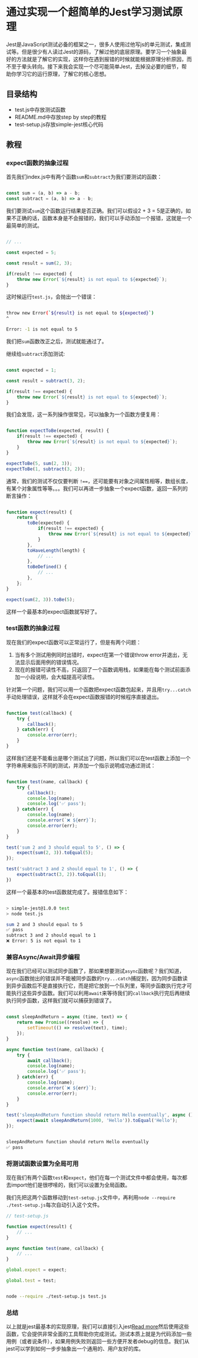 # 通过实现一个超简单的Jest学习测试原理

Jest是JavaScript测试必备的框架之一，很多人使用过他写js的单元测试，集成测试等。但是很少有人读过Jest的源码，了解过他的底层原理。要学习一个抽象最好的方法就是了解它的实现，这样你在遇到报错的时候就能根据原理分析原因，而不至于晕头转向。接下来我会实现一个尽可能简单Jest，去掉没必要的细节，帮助你学习它的运行原理，了解它的核心思想。

## 目录结构

* test.js中存放测试函数
* README.md中存放step by step的教程
* test-setup.js存放simple-jest核心代码

## 教程

### expect函数的抽象过程

首先我们index.js中有两个函数`sum`和`subtract`为我们要测试的函数：
```js

const sum = (a, b) => a - b;
const subtract = (a, b) => a - b;

```

我们要测试`sum`这个函数运行结果是否正确。我们可以假设2 + 3 = 5是正确的，如果不正确的话，函数本身是不会报错的，我们可以手动添加一个报错，这就是一个最简单的测试。

```js

// ...

const expected = 5;

const result = sum(2, 3);

if(result !== expected) {
    throw new Error(`${result} is not equal to ${expected}`);
}

```

这时候运行`test.js`，会抛出一个错误：

```bash

throw new Error(`${result} is not equal to ${expected}`)
^

Error: -1 is not equal to 5

```

我们把`sum`函数改正之后，测试就能通过了。

继续给`subtract`添加测试:

```js

const expected = 1;

const result = subtract(3, 2);

if(result !== expected) {
    throw new Error(`${result} is not equal to ${expected}`);
}

```

我们会发现，这一系列操作很常见，可以抽象为一个函数方便复用：

```js

function expectToBe(expected, result) {
    if(result !== expected) {
        throw new Error(`${result} is not equal to ${expected}`);
    }
}

expectToBe(5, sum(2, 3));
expectToBe(1, subtract(3, 2));

```

通常，我们的测试不仅仅要判断 `!==`，还可能要有对象之间属性相等，数组长度，有某个对象属性等等。。。我们可以再进一步抽象一个expect函数，返回一系列的断言操作：

```js

function expect(result) {
    return {
        toBe(expected) {
            if(result !== expected) {
                throw new Error(`${result} is not equal to ${expected}`);
            }
        },
        toHaveLength(length) {
            // ...
        },
        toBeDefined() {
            // ...
        },
    };
}

expect(sum(2, 3)).toBe(5);

```

这样一个最基本的expect函数就写好了。

### test函数的抽象过程

现在我们的expect函数可以正常运行了，但是有两个问题：
1. 当有多个测试用例同时出错时，expect在第一个错误throw error并退出，无法显示后面用例的错误情况。
2. 现在的报错可读性不高，只返回了一个函数调用栈，如果能在每个测试前面添加一小段说明，会大幅提高可读性。

针对第一个问题，我们可以用一个函数把expect函数包起来，并且用`try...catch`手动处理错误，这样就不会在expect函数报错的时候程序直接退出。

```js

function test(callback) {
    try {
        callback();
    } catch(err) {
        console.error(err);
    }
}

```

这样我们还是不能看出是哪个测试出了问题，所以我们可以在test函数上添加一个字符串用来指示不同的测试，并添加一个指示说明成功通过测试：

```js

function test(name, callback) {
    try {
        callback();
        console.log(name);
        console.log('✅ pass');
    } catch(err) {
        console.log(name);
        console.error(`❌ ${err}`);
        console.error(err);
    }
}

test('sum 2 and 3 should equal to 5', () => {
    expect(sum(2, 3)).toEqual(5);
});

test('subtract 3 and 2 should equal to 1', () => {
    expect(subtract(3, 2)).toEqual(1);
})

```

这样一个最基本的test函数就完成了。报错信息如下：

```bash

> simple-jest@1.0.0 test
> node test.js

sum 2 and 3 should equal to 5
✅ pass
subtract 3 and 2 should equal to 1
❌ Error: 5 is not equal to 1

```

### 兼容Async/Await异步编程

现在我们已经可以测试同步函数了，那如果想要测试`async`函数呢？我们知道，`async`函数抛出的错误并不能被同步函数的`try...catch`捕捉到，因为同步函数读到异步函数后不是直接执行它，而是把它放到一个队列里，等同步函数执行完才可能执行这些异步函数。我们可以利用`await`来等待我们的`callback`执行完后再继续执行同步函数，这样我们就可以捕获到错误了。

```js

const sleepAndReturn = async (time, text) => {
    return new Promise((resolve) => {
        setTimeout(() => resolve(text), time);
    });
}

async function test(name, callback) {
    try {
        await callback();
        console.log(name);
        console.log('✅ pass');
    } catch(err) {
        console.log(name);
        console.error(`❌ ${err}`);
        console.error(err);
    }
}

test('sleepAndReturn function should return Hello eventually', async () => {
    expect(await sleepAndReturn(1000, 'Hello')).toEqual('Hello');
});

```

```bash

sleepAndReturn function should return Hello eventually
✅ pass

```

### 将测试函数设置为全局可用

现在我们有两个函数`test`和`expect`，他们在每一个测试文件中都会使用，每次都去import他们是很啰嗦的，我们可以设置为全局函数。

我们先把这两个函数移动到`test-setup.js`文件中，再利用`node --require ./test-setup.js`每次自动引入这个文件。

```js
// test-setup.js

function expect(result) {
    // ...
}

async function test(name, callback) {
    // ...
}

global.expect = expect;

global.test = test;


```

```bash

node --require ./test-setup.js test.js

```

### 总结

以上就是jest最基本的实现原理，我们可以直接引入jest[Read more](https://jestjs.io/)然后使用这些函数，它会提供非常全面的工具帮助你完成测试。测试本质上就是为代码添加一些用例（或者说条件），如果用例失败则返回一些方便开发者debug的信息。我们从jest可以学到如何一步步抽象出一个通用的、用户友好的库。
